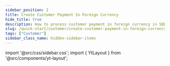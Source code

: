 ```yaml
---
sidebar_position: 2
title: Create Customer Payment In Foreign Currency
hide_title: true
description: How to process customer payment in foreign currency in SQL Accounting
slug: /quick-start/customer/create-customer-payment-in-foreign-currency
tags: ["Customer"]
sidebar_class_name: hidden-sidebar-items
---
```


import '@src/css/sidebar.css';
import { YtLayout } from '@src/components/yt-layout';

<YtLayout 
    url="https://www.youtube.com/embed/5L44z7lmqdk?autoplay=1"
    videoId="5L44z7lmqdk"
    title="Customer Payment In Foreign Currency"
/>
